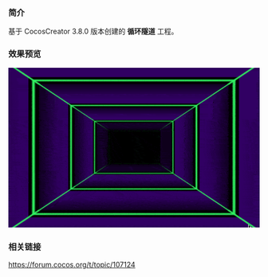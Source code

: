 ### 简介
基于 CocosCreator 3.8.0 版本创建的 **循环隧道** 工程。

### 效果预览
![image](../../../gif/202206/2022060203.gif)

### 相关链接
https://forum.cocos.org/t/topic/107124